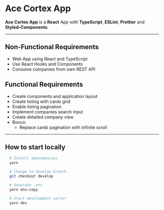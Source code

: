 # Ace Cortex App

**Ace Cortex App** is a **React** App with **TypeScript**, **ESLint**, **Prettier** and **Styled-Components**.

---

## Non-Functional Requirements

- Web App using React and TypeScript
- Use React Hooks and Components
- Consume companies from own REST API

## Functional Requirements

- Create components and application layout
- Create listing with cards grid
- Enable listing pagination
- Implement companies search input
- Create detailed company view
- Bonus:
  - Replace cards pagination with infinite scroll

---

## How to start locally

```bash
  # Install dependencies
  yarn

  # Change to develop branch
  git checkout develop

  # Generate .env
  yarn env:copy

  # Start development server
  yarn dev
```
